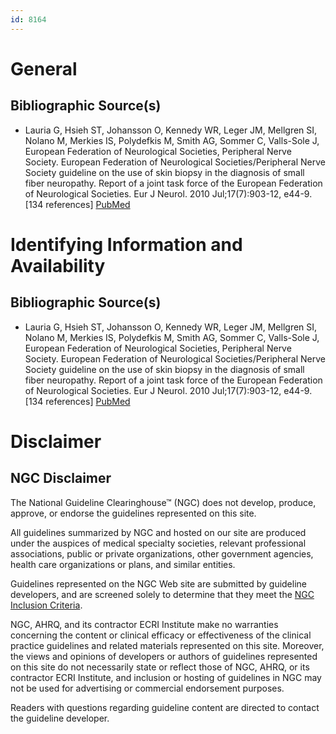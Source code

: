 ```yaml
---
id: 8164
---
```


# General

## Bibliographic Source(s)

- Lauria G, Hsieh ST, Johansson O, Kennedy WR, Leger JM, Mellgren SI, Nolano M, Merkies IS, Polydefkis M, Smith AG, Sommer C, Valls-Sole J, European Federation of Neurological Societies, Peripheral Nerve Society. European Federation of Neurological Societies/Peripheral Nerve Society guideline on the use of skin biopsy in the diagnosis of small fiber neuropathy. Report of a joint task force of the European Federation of Neurological Societies. Eur J Neurol. 2010 Jul;17(7):903-12, e44-9. [134 references] [ PubMed ](http://www.ncbi.nlm.nih.gov/entrez/query.fcgi?cmd=Retrieve&db=pubmed&dopt=Abstract&list_uids=20642627)

# Identifying Information and Availability

## Bibliographic Source(s)

- Lauria G, Hsieh ST, Johansson O, Kennedy WR, Leger JM, Mellgren SI, Nolano M, Merkies IS, Polydefkis M, Smith AG, Sommer C, Valls-Sole J, European Federation of Neurological Societies, Peripheral Nerve Society. European Federation of Neurological Societies/Peripheral Nerve Society guideline on the use of skin biopsy in the diagnosis of small fiber neuropathy. Report of a joint task force of the European Federation of Neurological Societies. Eur J Neurol. 2010 Jul;17(7):903-12, e44-9. [134 references] [ PubMed ](http://www.ncbi.nlm.nih.gov/entrez/query.fcgi?cmd=Retrieve&db=pubmed&dopt=Abstract&list_uids=20642627)

# Disclaimer

## NGC Disclaimer

The National Guideline Clearinghouse™ (NGC) does not develop, produce, approve, or endorse the guidelines represented on this site.

All guidelines summarized by NGC and hosted on our site are produced under the auspices of medical specialty societies, relevant professional associations, public or private organizations, other government agencies, health care organizations or plans, and similar entities.

Guidelines represented on the NGC Web site are submitted by guideline developers, and are screened solely to determine that they meet the [NGC Inclusion Criteria](/help-and-about/summaries/inclusion-criteria).

NGC, AHRQ, and its contractor ECRI Institute make no warranties concerning the content or clinical efficacy or effectiveness of the clinical practice guidelines and related materials represented on this site. Moreover, the views and opinions of developers or authors of guidelines represented on this site do not necessarily state or reflect those of NGC, AHRQ, or its contractor ECRI Institute, and inclusion or hosting of guidelines in NGC may not be used for advertising or commercial endorsement purposes.

Readers with questions regarding guideline content are directed to contact the guideline developer.

